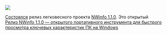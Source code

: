 <!--2025-01-07 05:56:40-->
<div class="yb">
  <div class="rss smaller1 habr"><img src="https://habrastorage.org/getpro/habr/upload_files/008/267/d53/008267d53d1a878df1efa795d16022bb.png" /><p><a href="https://github.com/a1ive/nwinfo/releases/tag/v1.1.0" rel="noopener noreferrer nofollow">Состоялся</a> релиз легковесного проекта <a href="https://a1ive.github.io/nwinfo/" rel="noopener noreferrer nofollow">NWinfo 1.1.0</a>. Это открытый <a... <br><a class="light" href="https://habr.com/ru/news/871974/?utm_source=habrahabr&utm_medium=rss&utm_campaign=871974">Релиз NWinfo 1.1.0 — открытого портативного инструмента для быстрого просмотра ключевых характеристик ПК на Windows</a></div>
</div>
